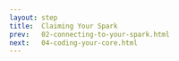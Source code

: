```yaml
---
layout: step
title:  Claiming Your Spark
prev:   02-connecting-to-your-spark.html
next:   04-coding-your-core.html
---
```

